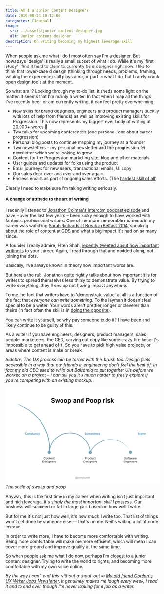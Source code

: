 ```yaml
---
title: Am I a Junior Content Designer?
date: 2019-08-24 10:12:00
categories: [Journal]
image:
  src: ../assets/junior-content-designer.jpg
  alt: Junior content designer
description: On writing becoming my highest leverage skill
---
```


When people ask me what I do I most often say I'm a designer. But nowadays 'design' is really a small subset of what I do. While it's my 'first study' I find it hard to claim to currently _be_ a designer right now. I like to think that lower-case d design (thinking through needs, problems, framing, valuing the experience) still plays a major part in what I do, but I rarely crack open design tools at the moment.

So what am I? Looking through my to-do list, it sheds some light on the matter. It seems that I'm mainly a writer. In fact when I map all the things I've recently been or am currently writing, it can feel pretty overwhelming.

- New skills for brand designers, engineers and product managers (luckily with lots of help from friends) as well as improving existing skills for Progression. This now represents my biggest ever body of writing at 20,000+ words 🤯
- Two talks for upcoming conferences (one personal, one about career progression)
- Personal blog posts to continue mapping my journey as a founder
- Two newsletters – my personal newsletter and the progression.fyi newsletter which we're looking to grow
- Content for the Progression marketing site, blog and other materials
- User guides and updates for folks using the product
- Email journeys for new users, transactional emails, UI copy
- Our sales deck over and over and over again
- Endless emails as part of ongoing sales efforts. (The [hardest skill of all](https://www.jonnyburch.com/lost-but-making-good-time/))

Clearly I need to make sure I'm taking writing seriously.

#### A change of attitude to the art of writing

I recently listened to [Jonathon Colman's Intercom podcast episode](https://www.intercom.com/blog/podcasts/intercoms-jonathon-colman-on-why-content-designers-should-do-less/) and have – over the last few years – been lucky enough to have worked with fantastic professional writers. One of the more memorable moments in my career was watching [Sarah Richards at Break in Belfast 2014](http://breakconf.org/speakers.php), speaking about the role of content at GDS and what a big impact it's had on so many since.

A founder I really admire, Hiten Shah, [recently tweeted about how important writing is](https://twitter.com/hnshah/status/1156064424018317312?s=20) to your career. Again, I read through that and nodded along, not joining the dots.

Basically, I've always known in theory how important words are.

But here's the rub. Jonathon quite rightly talks about how important it is for writers to spread themselves less thinly to demonstrate value. By trying to write everything, they'll end up not having impact anywhere.

To me the fact that writers have to 'demonstrate value' at all is a function of the fact that _everyone can write something_. To the layman it doesn't feel special to be a writer. Your words aren't prettier, longer or cleverer than theirs (in fact often the skill is in [doing the opposite](https://gds.blog.gov.uk/2016/02/23/writing-content-for-everyone/)).

You can write it yourself, so why pay someone to do it? I have been and likely continue to be guilty of this.

As a writer if you have engineers, designers, product managers, sales people, marketeers, the CEO, carving out copy like some crazy fire hose it's impossible to get ahead of it. So you have to pick high value projects, or areas where content is make or break.

_Sidebar: The UX process can be tarred with this brush too. Design feels accessible in a way that our friends in engineering don't feel the heat of. In fact my old CEO used to whip out Balsamiq to put together UIs before we worked on a project – I can tell you it's much harder to freely explore if you're competing with an existing mockup._

![The scale of swoop and poop](../../assets/swoop-and-poop.jpg)*The scale of swoop and poop*

Anyway, this is the first time in my career when writing isn't just important and high leverage, it's _singly the most important skill I possess_. Our business will succeed or fail in large part based on how well I write.

But for me it's not just how well, it's how _much_ I write too. That list of things won't get done by someone else — that's on me. Neil's writing a lot of code instead.

In order to write more, I have to become more comfortable with writing. Being more comfortable will make me more efficient, which will mean I can cover more ground and improve quality at the same time.

So when people ask me what I do now, perhaps I'm closest to a junior content designer. Trying to write the world to rights, and becoming more comfortable with my own voice online.

_By the way I can't end this without a shout-out to [My old friend Gordon's UX Writer Jobs Newsletter](http://www.uxwriterjobs.com/). It genuinely makes me laugh every week, I read it end to end even though I'm never looking for a job as a writer._